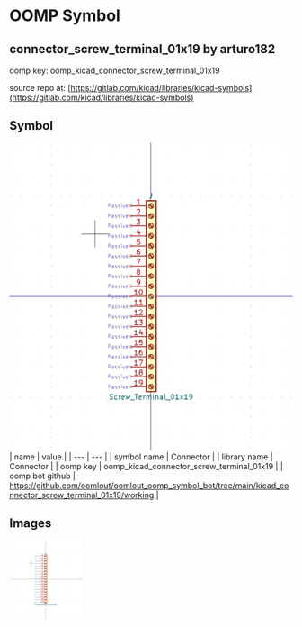 # OOMP Symbol  
## connector_screw_terminal_01x19  by arturo182  
  
oomp key: oomp_kicad_connector_screw_terminal_01x19  
  
source repo at: [https://gitlab.com/kicad/libraries/kicad-symbols](https://gitlab.com/kicad/libraries/kicad-symbols)  
## Symbol  
  
[![working.png](working_600.png)](working.png)  
| name | value | 
| --- | --- | 
| symbol name | Connector | 
| library name | Connector | 
| oomp key | oomp_kicad_connector_screw_terminal_01x19 | 
| oomp bot github | https://github.com/oomlout/oomlout_oomp_symbol_bot/tree/main/kicad_connector_screw_terminal_01x19/working | 
## Images  
  
[![working.png](working_140.png)](working.png)  
